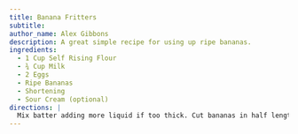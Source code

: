 ```yaml
---
title: Banana Fritters
subtitle:
author_name: Alex Gibbons
description: A great simple recipe for using up ripe bananas.
ingredients:
  - 1 Cup Self Rising Flour
  - ¾ Cup Milk
  - 2 Eggs
  - Ripe Bananas
  - Shortening
  - Sour Cream (optional)
directions: |
  Mix batter adding more liquid if too thick. Cut bananas in half length-wise and then into 2 inch long pieces. Heat Shortening in pan, dip bananas in batter, and cook in pan. Sprinkle with sugar and serve hot with sour cream.
---
```


